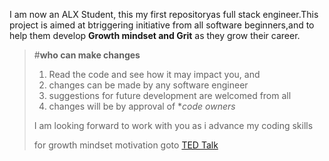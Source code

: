 I am now an ALX Student, this my first repositoryas full stack engineer.This project is aimed at btriggering initiative from all software beginners,and to help them develop **Growth mindset and Grit** as they grow their career.
>
>#**who can make changes**
>
>1. Read the code and see how it may impact you, and
>2. changes can be made by any software engineer
>3. suggestions for future development are welcomed from all
>4. changes will be by approval of **code owners*
>
>I am looking forward to work with you as i advance my coding skills
>
>for growth mindset motivation goto [TED Talk](http://youtu.be/_X0mgOOSpLU)
